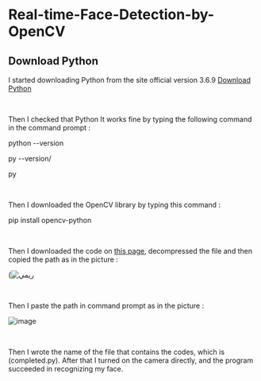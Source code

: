 # Real-time-Face-Detection-by-OpenCV

## Download Python

I started downloading Python from the site official version 3.6.9 [Download Python](https://www.python.org/downloads/)

<br /> 

Then I checked that Python It works fine by typing the following command in the command prompt :

python --version

py --version/

py

<br /> 


Then I downloaded the OpenCV library by typing this command :

pip install opencv-python

<br /> 

Then I downloaded the code on [this page](https://github.com/AShenaifi/OpenCV), decompressed the file and then copied the path as in the picture :


(![ريمي](https://user-images.githubusercontent.com/85775606/127189248-869f827a-df41-4c12-9aa8-b5ac622194ca.png)


<br /> 

Then I paste the path in command prompt as in the picture :


![image](https://user-images.githubusercontent.com/85775606/127183493-dc31bcc5-ec55-4fdc-bef6-ad5da8cfaeda.png)

<br /> 


Then I wrote the name of the file that contains the codes, which is (completed.py). After that I turned on the camera directly, and the program succeeded in recognizing my face.
